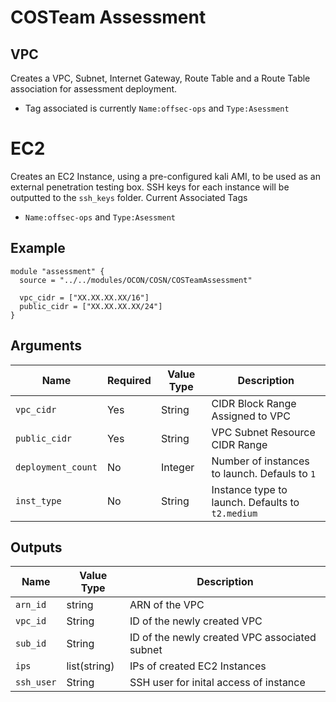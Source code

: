 # COSTeam Assessment
## VPC
Creates a VPC, Subnet, Internet Gateway, Route Table and a Route Table association for assessment deployment.
- Tag associated is currently `Name:offsec-ops` and `Type:Asessment`  

# EC2
Creates an EC2 Instance, using a pre-configured kali AMI, to be used as an external penetration testing box. SSH keys for each instance will be outputted to the `ssh_keys` folder.
Current Associated Tags
- `Name:offsec-ops` and `Type:Asessment`


## Example

```hcl
module "assessment" {
  source = "../../modules/OCON/COSN/COSTeamAssessment"

  vpc_cidr = ["XX.XX.XX.XX/16"]
  public_cidr = ["XX.XX.XX.XX/24"]
}
```
## Arguments
| Name | Required | Value Type | Description |
|------|----------|------------|-------------|
| `vpc_cidr` | Yes | String | CIDR Block Range Assigned to VPC |
| `public_cidr` | Yes | String | VPC Subnet Resource CIDR Range |
| `deployment_count` | No | Integer | Number of instances to launch. Defauls to `1` |
| `inst_type` | No | String | Instance type to launch. Defaults to `t2.medium`|
 

## Outputs
| Name | Value Type | Description |
|------|------------|-------------|
| `arn_id` | string | ARN of the VPC |
| `vpc_id` | String | ID of the newly created VPC |
| `sub_id` | String | ID of the newly created VPC associated subnet |
| `ips` | list(string) | IPs of created EC2 Instances |
| `ssh_user` | String | SSH user for inital access of instance|

